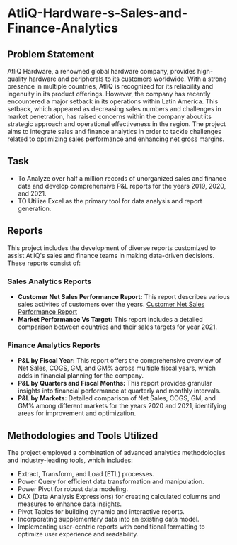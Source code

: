 # AtliQ-Hardware-s-Sales-and-Finance-Analytics
## Problem Statement
AtliQ Hardware, a renowned global hardware company, provides high-quality hardware and peripherals to its customers worldwide. With a strong presence in multiple countries, AtliQ is recognized for its reliability and ingenuity in its product offerings. However, the company has recently encountered a major setback in its operations within Latin America. This setback, which appeared as decreasing sales numbers and challenges in market penetration, has raised concerns within the company about its strategic approach and operational effectiveness in the region.
The project aims to integrate sales and finance analytics in order to tackle challenges related to optimizing sales performance and enhancing net gross margins.

## Task
- To Analyze over half a million records of unorganized sales and finance data and develop comprehensive P&L reports for the years 2019, 2020, and 2021.
- TO Utilize Excel as the primary tool for data analysis and report generation.

## Reports
This project includes the development of diverse reports customized to assist AtliQ's sales and finance teams in making data-driven decisions. These reports consist of:

### Sales Analytics Reports
- **Customer Net Sales Performance Report:** This report describes various sales activites of customers over the years. [Customer Net Sales Performance Report](https://github.com/MadhuSainani/AtliQ-Hardware-s-Sales-and-Finance-Analytics/blob/main/Customer%20Net%20Sales%20Perofrmance%20Report.pdf)
- **Market Performance Vs Target:** This report includes a detailed comparison between countries and their sales targets for year 2021.

### Finance Analytics Reports

- **P&L by Fiscal Year:** This report offers the comprehensive overview of Net Sales, COGS, GM, and GM% across multiple fiscal years, which adds in financial planning for the company.
- **P&L by Quarters and Fiscal Months:** This report provides granular insights into financial performance at quarterly and monthly intervals.
- **P&L by Markets:** Detailed comparison of Net Sales, COGS, GM, and GM% among different markets for the years 2020 and 2021, identifying areas for improvement and optimization.

## Methodologies and Tools Utilized

The project employed a combination of advanced analytics methodologies and industry-leading tools, which includes:

- Extract, Transform, and Load (ETL) processes.
- Power Query for efficient data transformation and manipulation.
- Power Pivot for robust data modeling.
- DAX (Data Analysis Expressions) for creating calculated columns and measures to enhance data insights.
- Pivot Tables for building dynamic and interactive reports.
- Incorporating supplementary data into an existing data model.
- Implementing user-centric reports with conditional formatting to optimize user experience and readability.







